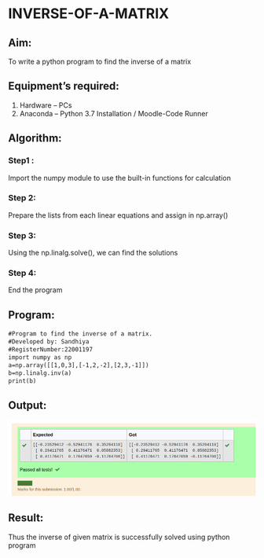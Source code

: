 # INVERSE-OF-A-MATRIX
## Aim:
To write a python program to find the inverse of a matrix
## Equipment’s required:
1. 	Hardware – PCs
2. 	Anaconda – Python 3.7 Installation / Moodle-Code Runner
## Algorithm:
### Step1 : 
Import the numpy module to use the built-in functions for calculation
### Step 2: 
Prepare the lists from each linear equations and assign in np.array()
### Step 3: 
Using the np.linalg.solve(), we can find the solutions
### Step 4: 
End the program
## Program:
```
#Program to find the inverse of a matrix.
#Developed by: Sandhiya
#RegisterNumber:22001197 
import numpy as np
a=np.array([[1,0,3],[-1,2,-2],[2,3,-1]])
b=np.linalg.inv(a)
print(b)
```
## Output:
![output](/inverse.png)
## Result:
Thus the inverse of given matrix is successfully solved using python program

